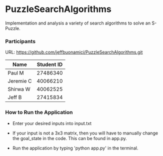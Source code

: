 # PuzzleSearchAlgorithms

Implementation and analysis a variety of search algorithms to solve an S-Puzzle.

<h3>Participants</h3>

URL: https://github.com/jeffbuonamici/PuzzleSearchAlgorithms.git

| Name  | Student ID |
| ------------- | ------------- |
| Paul M | 27486340 |
| Jeremie C  | 40066210  |
| Shirwa W  | 40062525  |
| Jeff B  | 27415834  |


<h3>How to Run the Application</h3>

 - Enter your desired inputs into input.txt

 - If your input is not a 3x3 matrix, then you will have to manually change the goal_state in the code. This can be found in app.py.

 - Run the application by typing 'python app.py' in the terminal.
